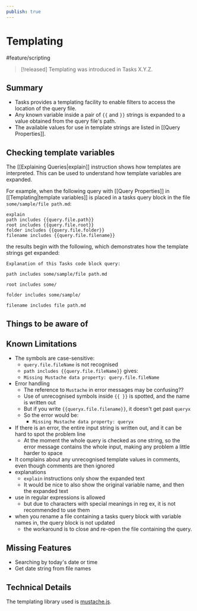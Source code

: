 ```yaml
---
publish: true
---
```


# Templating

<span class="related-pages">#feature/scripting</span>

> [!released]
> Templating was introduced in Tasks X.Y.Z.

## Summary

- Tasks provides a templating facility to enable filters to access the location of the query file.
- Any known variable inside a pair of `{{` and `}}` strings is expanded to a value obtained from the query file's path.
- The available values for use in template strings are listed in [[Query Properties]].

## Checking template variables

The [[Explaining Queries|explain]] instruction shows how templates are interpreted. This can be used to understand how template variables are expanded.

For example, when the following query with [[Query Properties]] in [[Templating|template variables]] is placed in a tasks query block in the file `some/sample/file path.md`:  
  
<!-- snippet: DocsSamplesForExplain.test.explain_templating.approved.query.text -->  
```text  
explain  
path includes {{query.file.path}}  
root includes {{query.file.root}}  
folder includes {{query.file.folder}}  
filename includes {{query.file.filename}}  
```  
<!-- endSnippet -->  
  
the results begin with the following, which demonstrates how the template strings get expanded:  
  
<!-- snippet: DocsSamplesForExplain.test.explain_templating.approved.explanation.text -->  
```text  
Explanation of this Tasks code block query:  
  
path includes some/sample/file path.md  
  
root includes some/  
  
folder includes some/sample/  
  
filename includes file path.md  
```  
<!-- endSnippet -->

## Things to be aware of

## Known Limitations

- The symbols are case-sensitive:
  - `query.file.fileName` is not recognised
  - `path includes {{query.file.fileName}}` gives:
  - `Missing Mustache data property: query.file.fileName`
- Error handling
  - The reference to `Mustache` in error messages may be confusing??
  - Use of unrecognised symbols inside `{{ }}` is spotted, and the name is written out
  - But if you write `{{queryx.file.filename}}`, it doesn't get past `queryx`
  - So the error would be:
    - `Missing Mustache data property: queryx`
- If there is an error, the entire input string is written out, and it can be hard to spot the problem line
  - At the moment the whole query is checked as one string, so the error message contains the whole input, making any problem a little harder to space
- It complains about any unrecognised template values in comments, even though comments are then ignored
- explanations
  - `explain` instructions only show the expanded text
  - It would be nice to also show the original variable name, and then the expanded text
- use in regular expressions is allowed
  - but due to characters with special meanings in reg ex, it is not recommended to use them
- when you rename a file containing a tasks query block with variable names in, the query block is not updated
  - the workaround is to close and re-open the file containing the query.

## Missing Features

- Searching by today's date or time
- Get date string from file names

## Technical Details

The templating library used is [mustache.js](https://www.npmjs.com/package/mustache).
